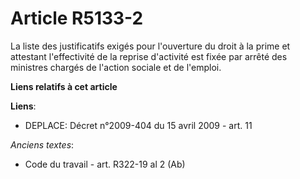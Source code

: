 # Article R5133-2

La liste des justificatifs exigés pour l'ouverture du droit à la prime et attestant l'effectivité de la reprise d'activité
est fixée par arrêté des ministres chargés de l'action sociale et de l'emploi.

**Liens relatifs à cet article**

**Liens**:

  - DEPLACE: Décret n°2009-404 du 15 avril 2009 - art. 11

_Anciens textes_:

  - Code du travail - art. R322-19 al 2 (Ab)
